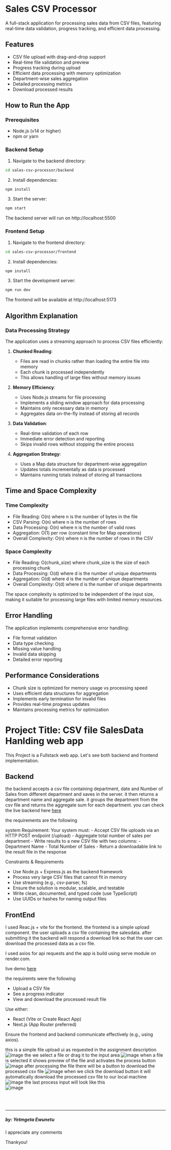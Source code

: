 # Sales CSV Processor

A full-stack application for processing sales data from CSV files, featuring real-time data validation, progress tracking, and efficient data processing.

## Features

- CSV file upload with drag-and-drop support
- Real-time file validation and preview
- Progress tracking during upload
- Efficient data processing with memory optimization
- Department-wise sales aggregation
- Detailed processing metrics
- Download processed results

## How to Run the App

### Prerequisites
- Node.js (v14 or higher)
- npm or yarn

### Backend Setup
1. Navigate to the backend directory:
```bash
cd sales-csv-processor/backend
```

2. Install dependencies:
```bash
npm install
```

3. Start the server:
```bash
npm start
```
The backend server will run on http://localhost:5500

### Frontend Setup
1. Navigate to the frontend directory:
```bash
cd sales-csv-processor/frontend
```

2. Install dependencies:
```bash
npm install
```

3. Start the development server:
```bash
npm run dev
```
The frontend will be available at http://localhost:5173

## Algorithm Explanation

### Data Processing Strategy

The application uses a streaming approach to process CSV files efficiently:

1. **Chunked Reading**: 
   - Files are read in chunks rather than loading the entire file into memory
   - Each chunk is processed independently
   - This allows handling of large files without memory issues

2. **Memory Efficiency**:
   - Uses Node.js streams for file processing
   - Implements a sliding window approach for data processing
   - Maintains only necessary data in memory
   - Aggregates data on-the-fly instead of storing all records

3. **Data Validation**:
   - Real-time validation of each row
   - Immediate error detection and reporting
   - Skips invalid rows without stopping the entire process

4. **Aggregation Strategy**:
   - Uses a Map data structure for department-wise aggregation
   - Updates totals incrementally as data is processed
   - Maintains running totals instead of storing all transactions

## Time and Space Complexity

### Time Complexity
- File Reading: O(n) where n is the number of bytes in the file
- CSV Parsing: O(n) where n is the number of rows
- Data Processing: O(n) where n is the number of valid rows
- Aggregation: O(1) per row (constant time for Map operations)
- Overall Complexity: O(n) where n is the number of rows in the CSV

### Space Complexity
- File Reading: O(chunk_size) where chunk_size is the size of each processing chunk
- Data Processing: O(d) where d is the number of unique departments
- Aggregation: O(d) where d is the number of unique departments
- Overall Complexity: O(d) where d is the number of unique departments

The space complexity is optimized to be independent of the input size, making it suitable for processing large files with limited memory resources.

## Error Handling

The application implements comprehensive error handling:
- File format validation
- Data type checking
- Missing value handling
- Invalid data skipping
- Detailed error reporting

## Performance Considerations

- Chunk size is optimized for memory usage vs processing speed
- Uses efficient data structures for aggregation
- Implements early termination for invalid files
- Provides real-time progress updates
- Maintains processing metrics for optimization

<h1>
  Project Title: CSV file SalesData Hanlding web app 
</h1> 

This Project is a Fullstack web app. Let's see both backend and frontend implementation.

<h2>Backend</h2>
the backend accepts a csv file containing department, date and Number of Sales from different department and saves in the server. it then returns a department name and aggregate sale.
it groups the department from the csv file and returns the aggregate sum for each department. 
you can check the live backend here <a href="https://sales-csv-processor-backend.onrender.com" target="_blank">here</a>

the requirements are the following

system Requirement:
      Your system must:
      - Accept CSV file uploads via an HTTP POST endpoint (/upload)
      - Aggregate total number of sales per department
      - Write results to a new CSV file with two columns:
          - Department Name
          - Total Number of Sales
      - Return a downloadable link to the result file in the response

Constraints & Requirements
- Use Node.js + Express.js as the backend framework
- Process very large CSV files that cannot fit in memory
- Use streaming (e.g., csv-parser, fs)
- Ensure the solution is modular, scalable, and testable
- Write clean, documented, and typed code (use TypeScript)
- Use UUIDs or hashes for naming output files

<h2>FrontEnd</h2>
I used Reac.js + vite for the frontend. the frontend is a simple upload component. the user uploads a csv file containing the salesdata. 
after submitting it the backend will respond a download link so that the user can download the processed data as a csv file.

I used axios for api requests and the app is build using serve module on render.com.

live demo <a href="https://sales-csv-processor-frontend.onrender.com" target="_blanck"> here </a>

the requiremts were the following
- Upload a CSV file
- See a progress indicator
- View and download the processed result file

Use either:
- React (Vite or Create React App)
- Next.js (App Router preferred)

Ensure the frontend and backend communicate effectively (e.g., using axios).

this is a simple file upload ui as requested in the assignment description
![image](https://github.com/user-attachments/assets/8e5697e7-b44c-4a8d-8483-840b1cadd29e)
the we select a file or drag it to the input area
![image](https://github.com/user-attachments/assets/7c931d7f-6763-43cc-b9f2-0d6e96d6ac4b)
when a file is selected it shows preview of the file and activates the process button
![image](https://github.com/user-attachments/assets/a7470f58-5fc7-45a5-8872-105b73efe891)
after processing the file there will be a button to download the processed csv file
![image](https://github.com/user-attachments/assets/8402acd0-0b44-4d4f-aa40-45d82c3633db)
when we click the download button it will automatically download the processed csv file to our local machine
![image](https://github.com/user-attachments/assets/e00c21ad-abba-4708-bf60-1f97fb72a190)
the last process input will look like this <br />
![image](https://github.com/user-attachments/assets/2fa325cf-b87c-4812-a7a3-0c192a60b081)

<br /> <br />
<hr />
<h5>by: Yetmgeta Ewunetu</h5>
<p>I appreciate any comments</p>
Thankyou!
